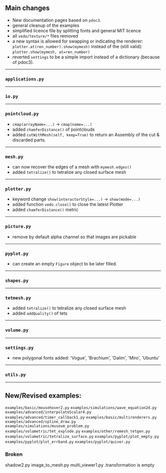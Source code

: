 ## Main changes

- New documentation pages based on `pdoc3`.
- general cleanup of the examples
- simplified licence file by splitting fonts and general MIT licence
- all `vedo/texture/*` files removed
- a new syntax is allowed for swapping or indicating the renderer:
  `plotter.at(ren_number).show(mymesh)`
   instead of the (still valid):
  `plotter.show(mymesh, at=ren_number)`
- reverted `settings` to be a simple import instead of a dictionary (because of pdoc3).

---
### `applications.py`

---
### `io.py`

---
### `pointcloud.py`
- `cmap(arrayName=...)` -> `cmap(name=...)`
- added `chamferDistance()` of pointclouds
- added `cutWithMesh(self, keep=True)` to return an Assembly of the cut & discarded parts.

---
### `mesh.py`
- can now recover the edges of a mesh with `mymesh.edges()`
- added `tetralize()` to tetralize any closed surface mesh

---
### `plotter.py`

- keyword change `show(interactorStyle=...)` -> `show(mode=...)`
- added function `vedo.close()` to close the latest Plotter
- added `chamferDistance()` metric

---
### `picture.py`

- remove by default alpha channel so that images are pickable

---
### `pyplot.py`
- can create an empty `Figure` object to be later filled.

---
### `shapes.py`

---
### `tetmesh.py`
- added `tetralize()` to tetralize any closed surface mesh
- added `addQuality()` of tets

---
### `volume.py`


---
### `settings.py`
- new polygonal fonts added: 'Vogue', 'Brachium', 'Dalim', 'Miro', 'Ubuntu'

---
### `utils.py`


-------------------------

## New/Revised examples:
`examples/basic/mousehover2.py`
`examples/simulations/wave_equation2d.py`
`examples/advanced/interpolateScalar4.py`
`examples/advanced/timer_callback1.py`
`examples/basic/multirenderers.py`
`examples/advanced/spline_draw.py`
`examples/simulations/museum_problem.py`
`examples/volumetric/tet_explode.py`
`examples/other/remesh_tetgen.py`
`examples/volumetric/tetralize_surface.py`
`examples/pyplot/plot_empty.py`
`examples/pyplot/plot_errband.py`
`examples/pyplot/quiver.py`


### Broken

shadow2.py
image_to_mesh.py
multi_viewer1.py
.transformation is empty
